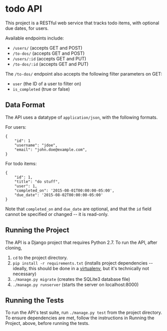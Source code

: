 todo API
========


This project is a RESTful web service that tracks todo items, with optional due
dates, for users.

Available endpoints include:

* `/users/` (accepts GET and POST)
* `/to-dos/` (accepts GET and POST)
* `/users/:id` (accepts GET and PUT)
* `/to-dos/:id` (accepts GET and PUT)

The `/to-dos/` endpoint also accepts the following filter parameters on GET:

* `user` (the ID of a user to filter on)
* `is_completed` (true or false)


Data Format
-----------

The API uses a datatype of `application/json`, with the following formats.

For users:

    {
        "id": 1
        "username": "jdoe",
        "email": "john.doe@example.com",
    }


For todo items:

    {
        "id": 1,
        "title": "do stuff",
        "user": 1,
        "completed_on": '2015-08-01T00:00:00-05:00',
        "due_date": '2015-08-02T00:00:00-05:00'
    }

Note that `completed_on` and `due_date` are optional, and that the `id` field
cannot be specified or changed -- it is read-only.


Running the Project
-------------------

The API is a Django project that requires Python 2.7. To run the API, after
cloning,

1. `cd` to the project directory.
2. `pip install -r requirements.txt` (installs project dependencies -- ideally,
    this should be done in a [virtualenv](https://virtualenv.pypa.io/en/latest/), but it's technically not necessary)
3. `./manage.py migrate` (creates the SQLite3 database file)
4. `./manage.py runserver` (starts the server on localhost:8000)


Running the Tests
-----------------

To run the API's test suite, run `./manage.py test` from the project directory.
To ensure dependencies are met, follow the instructions in Running the Project,
above, before running the tests.

